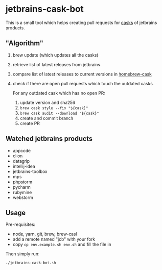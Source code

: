 # jetbrains-cask-bot

This is a small tool which helps creating pull requests for [casks](https://github.com/caskroom/homebrew-cask) of jetbrains products.

## "Algorithm"

1.  brew update (which updates all the casks)
2.  retrieve list of latest releases from jetbrains
3.  compare list of latest releases to current versions in [homebrew-cask](https://github.com/caskroom/homebrew-cask)
4.  check if there are open pull requests which touch the outdated casks
    
    For any outdated cask which has no open PR:
    1. update version and sha256
    2. `brew cask style --fix "${cask}"`
    3. `brew cask audit --download "${cask}"`
    4. create and commit branch
    5. create PR

## Watched jetbrains products

<!-- JETBRAINS -->
-   appcode
-   clion
-   datagrip
-   intellij-idea
-   jetbrains-toolbox
-   mps
-   phpstorm
-   pycharm
-   rubymine
-   webstorm
<!-- JETBRAINS END -->

## Usage

Pre-requisites:

-   node, yarn, git, brew, brew-casl
-   add a remote named "jcb" with your fork
-   copy `cp env.example.sh env.sh` and fill the file in

Then simply run:

```bash
./jetbrains-cask-bot.sh
```